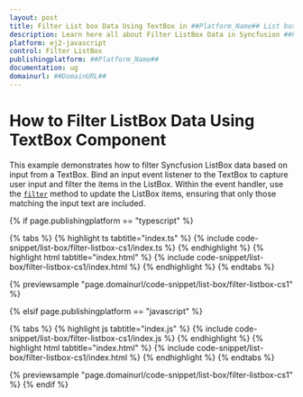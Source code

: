 ```yaml
---
layout: post
title: Filter List box Data Using TextBox in ##Platform_Name## List box control | Syncfusion
description: Learn here all about Filter ListBox Data in Syncfusion ##Platform_Name## List box control of Syncfusion Essential JS 2 and more.
platform: ej2-javascript
control: Filter ListBox
publishingplatform: ##Platform_Name##
documentation: ug
domainurl: ##DomainURL##
---
```


# How to Filter ListBox Data Using TextBox Component

This example demonstrates how to filter Syncfusion ListBox data based on input from a TextBox. Bind an input event listener to the TextBox to capture user input and filter the items in the ListBox. Within the event handler, use the [`filter`](../../api/list-box/#filter) method to update the ListBox items, ensuring that only those matching the input text are included.

{% if page.publishingplatform == "typescript" %}

 {% tabs %}
{% highlight ts tabtitle="index.ts" %}
{% include code-snippet/list-box/filter-listbox-cs1/index.ts %}
{% endhighlight %}
{% highlight html tabtitle="index.html" %}
{% include code-snippet/list-box/filter-listbox-cs1/index.html %}
{% endhighlight %}
{% endtabs %}
        
{% previewsample "page.domainurl/code-snippet/list-box/filter-listbox-cs1" %}

{% elsif page.publishingplatform == "javascript" %}

{% tabs %}
{% highlight js tabtitle="index.js" %}
{% include code-snippet/list-box/filter-listbox-cs1/index.js %}
{% endhighlight %}
{% highlight html tabtitle="index.html" %}
{% include code-snippet/list-box/filter-listbox-cs1/index.html %}
{% endhighlight %}
{% endtabs %}

{% previewsample "page.domainurl/code-snippet/list-box/filter-listbox-cs1" %}
{% endif %}